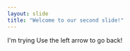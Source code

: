```yaml
---
layout: slide
title: "Welcome to our second slide!"
---
```

I'm trying
Use the left arrow to go back!